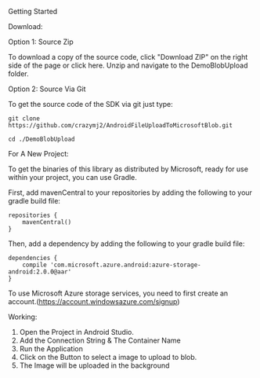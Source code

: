 Getting Started

Download:

Option 1: Source Zip

To download a copy of the source code, click "Download ZIP" on the right side of the page or click here. Unzip and navigate to the DemoBlobUpload folder.


Option 2: Source Via Git

To get the source code of the SDK via git just type:
```
git clone https://github.com/crazymj2/AndroidFileUploadToMicrosoftBlob.git

cd ./DemoBlobUpload
```

For A New Project:

To get the binaries of this library as distributed by Microsoft, ready for use within your project, you can use Gradle.

First, add mavenCentral to your repositories by adding the following to your gradle build file:
```
repositories {
    mavenCentral()
}
```
Then, add a dependency by adding the following to your gradle build file:

```
dependencies {
    compile 'com.microsoft.azure.android:azure-storage-android:2.0.0@aar'
}
```
To use Microsoft Azure storage services, you need to first create an account.(https://account.windowsazure.com/signup)


Working:
1. Open the Project in Android Studio.
2. Add the Connection String & The Container Name
3. Run the Application
4. Click on the Button to select a image to upload to blob.
5. The Image will be uploaded in the background
